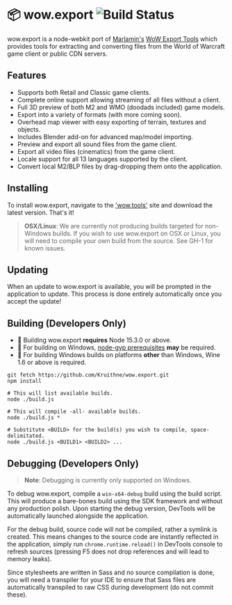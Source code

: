 # 📦 wow.export ![Build Status](https://travis-ci.org/Kruithne/wow.export.svg?branch=master)
wow.export is a node-webkit port of [Marlamin's](https://github.com/Marlamin) [WoW Export Tools](https://github.com/Marlamin/WoWExportTools/) which provides tools for extracting and converting files from the World of Warcraft game client or public CDN servers.

## Features
- Supports both Retail and Classic game clients.
- Complete online support allowing streaming of all files without a client.
- Full 3D preview of both M2 and WMO (doodads included) game models.
- Export into a variety of formats (with more coming soon).
- Overhead map viewer with easy exporting of terrain, textures and objects.
- Includes Blender add-on for advanced map/model importing.
- Preview and export all sound files from the game client.
- Export all video files (cinematics) from the game client.
- Locale support for all 13 languages supported by the client.
- Convert local M2/BLP files by drag-dropping them onto the application.

## Installing
To install wow.export, navigate to the ['wow.tools'](https://wow.tools/export/) site and download the latest version. That's it!

> **OSX/Linux**: We are currently not producing builds targeted for non-Windows builds. If you wish to use wow.export on OSX or Linux, you will need to compile your own build from the source. See GH-1 for known issues.

## Updating
When an update to wow.export is available, you will be prompted in the application to update. This process is done entirely automatically once you accept the update!

## Building (Developers Only)
- 🔨 Building wow.export **requires** Node 15.3.0 or above.
- 🧙‍ For building on Windows, [node-gyp prerequisites](https://github.com/nodejs/node-gyp#on-windows) **may** be required.
- 🍷 For building Windows builds on platforms **other** than Windows, Wine 1.6 or above is required.

```
git fetch https://github.com/Kruithne/wow.export.git
npm install

# This will list available builds.
node ./build.js

# This will compile -all- available builds.
node ./build.js *

# Substitute <BUILD> for the build(s) you wish to compile, space-delimitated.
node ./build.js <BUILD1> <BUILD2> ...
```

## Debugging (Developers Only)
> **Note**: Debugging is currently only supported on Windows.

To debug wow.export, compile a `win-x64-debug` build using the build script. This will produce a bare-bones build using the SDK framework and without any production polish. Upon starting the debug version, DevTools will be automatically launched alongside the application.

For the debug build, source code will not be compiled, rather a symlink is created. This means changes to the source code are instantly reflected in the application, simply run `chrome.runtime.reload()` in DevTools console to refresh sources (pressing F5 does not drop references and will lead to memory leaks).

Since stylesheets are written in Sass and no source compilation is done, you will need a transpiler for your IDE to ensure that Sass files are automatically transpiled to raw CSS during development (do not commit these).